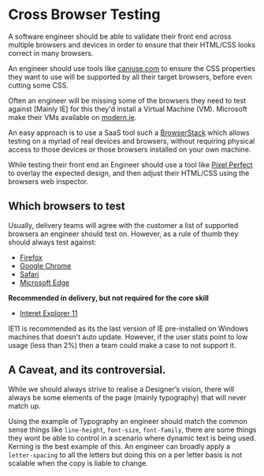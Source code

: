 # Cross Browser Testing

A software engineer should be able to validate their front end across multiple browsers and devices in order to ensure that their HTML/CSS looks correct in many browsers.

An engineer should use tools like [caniuse.com](https://caniuse.com/) to ensure the CSS properties they want to use will be supported by all their target browsers, before even cutting some CSS.

Often an engineer will be missing some of the browsers they need to test against [Mainly IE] for this they'd install a Virtual Machine (VM). Microsoft make their VMs available on [modern.ie](https://developer.microsoft.com/en-us/microsoft-edge/tools/vms/). 

An easy approach is to use a SaaS tool such a [BrowserStack](https://www.browserstack.com) which allows testing on a myriad of real devices and browsers, without requiring physical access to those devices or those browsers installed on your own machine.

While testing their front end an Engineer should use a tool like [Pixel Perfect](http://www.welldonecode.com/perfectpixel/) to overlay the expected design, and then adjust their HTML/CSS using the browsers web inspector.

## Which browsers to test

Usually, delivery teams will agree with the customer a list of supported browsers an engineer should test on. However, as a rule of thumb they should always test against:

- [Firefox](https://www.mozilla.org/en-GB/firefox/new/)
- [Google Chrome](https://www.google.co.uk/chrome/)
- [Safari](https://support.apple.com/en-us/HT204416)
- [Microsoft Edge](https://www.microsoft.com/en-gb/windows/microsoft-edge)

**Recommended in delivery, but not required for the core skill**

- [Interet Explorer 11](https://www.microsoft.com/en-gb/download/internet-explorer-11-for-windows-7-details.aspx)

IE11 is recommended as its the last version of IE pre-installed on Windows machines that doesn't auto update. However, if the user stats point to low usage (less than 2%) then a team could make a case to not support it.

## A Caveat, and its controversial.

While we should always strive to realise a Designer’s vision, there will always be some elements of the page (mainly typography) that will never match up.

Using the example of Typography an engineer should match the common sense things like `line-height`, `font-size`, `font-family`, there are some things they wont be able to control in a scenario where dynamic text is being used. Kerning is the best example of this. An engineer can broadly apply a `letter-spacing` to all the letters but doing this on a per letter basis is not scalable when the copy is liable to change.
